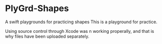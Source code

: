 # PlyGrd-Shapes
A swift playgrounds for practicing shapes
This is a playground for practice.

Using source control through Xcode was n working properally, and that is why files have been uploaded separately.

